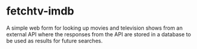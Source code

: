 # fetchtv-imdb
A simple web form for looking up movies and television shows from an external API where the responses from the API are stored in a database to be used as results for future searches.
